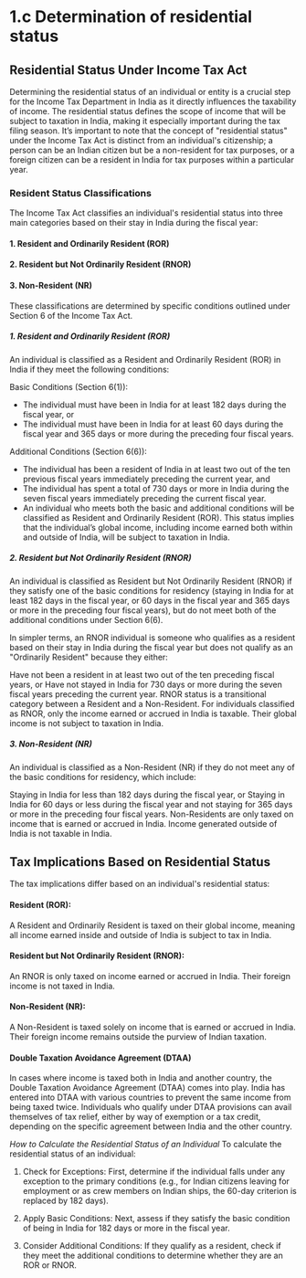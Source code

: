 # 1.c Determination of residential status

## Residential Status Under Income Tax Act
Determining the residential status of an individual or entity is a crucial step for the Income Tax Department in India as it directly influences the taxability of income. The residential status defines the scope of income that will be subject to taxation in India, making it especially important during the tax filing season. It’s important to note that the concept of "residential status" under the Income Tax Act is distinct from an individual's citizenship; a person can be an Indian citizen but be a non-resident for tax purposes, or a foreign citizen can be a resident in India for tax purposes within a particular year.

### Resident Status Classifications
The Income Tax Act classifies an individual's residential status into three main categories based on their stay in India during the fiscal year:

#### 1. Resident and Ordinarily Resident (ROR)
#### 2. Resident but Not Ordinarily Resident (RNOR)
#### 3. Non-Resident (NR)

These classifications are determined by specific conditions outlined under Section 6 of the Income Tax Act.

##### 1. Resident and Ordinarily Resident (ROR)
An individual is classified as a Resident and Ordinarily Resident (ROR) in India if they meet the following conditions:

Basic Conditions (Section 6(1)):

- The individual must have been in India for at least 182 days during the fiscal year, or
- The individual must have been in India for at least 60 days during the fiscal year and 365 days or more during the preceding four fiscal years.

Additional Conditions (Section 6(6)):

- The individual has been a resident of India in at least two out of the ten previous fiscal years immediately preceding the current year, and
- The individual has spent a total of 730 days or more in India during the seven fiscal years immediately preceding the current fiscal year.
- An individual who meets both the basic and additional conditions will be classified as Resident and Ordinarily Resident (ROR). This status implies that the individual’s global income, including income earned both within and outside of India, will be subject to taxation in India.

##### 2. Resident but Not Ordinarily Resident (RNOR)

An individual is classified as Resident but Not Ordinarily Resident (RNOR) if they satisfy one of the basic conditions for residency (staying in India for at least 182 days in the fiscal year, or 60 days in the fiscal year and 365 days or more in the preceding four fiscal years), but do not meet both of the additional conditions under Section 6(6).

In simpler terms, an RNOR individual is someone who qualifies as a resident based on their stay in India during the fiscal year but does not qualify as an "Ordinarily Resident" because they either:

Have not been a resident in at least two out of the ten preceding fiscal years, or
Have not stayed in India for 730 days or more during the seven fiscal years preceding the current year.
RNOR status is a transitional category between a Resident and a Non-Resident. For individuals classified as RNOR, only the income earned or accrued in India is taxable. Their global income is not subject to taxation in India.

##### 3. Non-Resident (NR)
An individual is classified as a Non-Resident (NR) if they do not meet any of the basic conditions for residency, which include:

Staying in India for less than 182 days during the fiscal year, or
Staying in India for 60 days or less during the fiscal year and not staying for 365 days or more in the preceding four fiscal years.
Non-Residents are only taxed on income that is earned or accrued in India. Income generated outside of India is not taxable in India.

## Tax Implications Based on Residential Status
The tax implications differ based on an individual's residential status:

#### Resident (ROR):
A Resident and Ordinarily Resident is taxed on their global income, meaning all income earned inside and outside of India is subject to tax in India.

#### Resident but Not Ordinarily Resident (RNOR): 
An RNOR is only taxed on income earned or accrued in India. Their foreign income is not taxed in India.

#### Non-Resident (NR): 
A Non-Resident is taxed solely on income that is earned or accrued in India. Their foreign income remains outside the purview of Indian taxation.

#### Double Taxation Avoidance Agreement (DTAA) 
In cases where income is taxed both in India and another country, the Double Taxation Avoidance Agreement (DTAA) comes into play. India has entered into DTAA with various countries to prevent the same income from being taxed twice. Individuals who qualify under DTAA provisions can avail themselves of tax relief, either by way of exemption or a tax credit, depending on the specific agreement between India and the other country.

*How to Calculate the Residential Status of an Individual*
To calculate the residential status of an individual:

1. Check for Exceptions: First, determine if the individual falls under any exception to the primary conditions (e.g., for Indian citizens leaving for employment or as crew members on Indian ships, the 60-day criterion is replaced by 182 days).

2. Apply Basic Conditions: Next, assess if they satisfy the basic condition of being in India for 182 days or more in the fiscal year.

3. Consider Additional Conditions: If they qualify as a resident, check if they meet the additional conditions to determine whether they are an ROR or RNOR.
